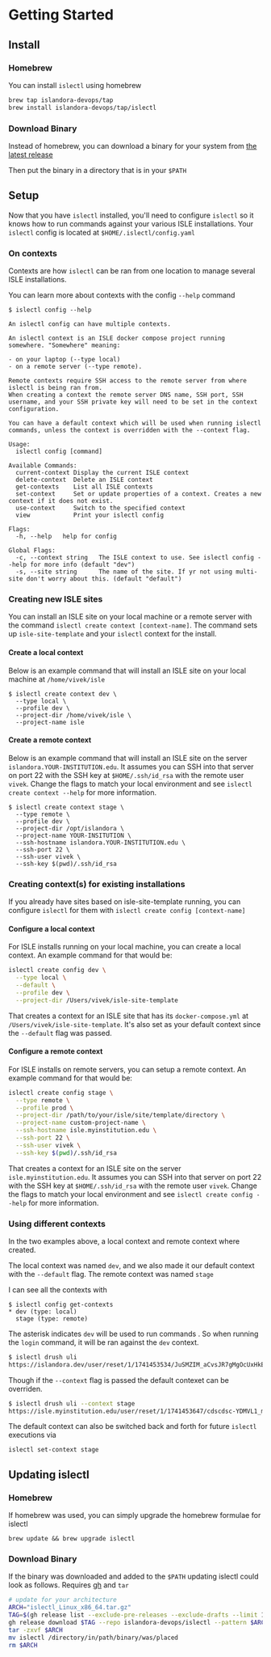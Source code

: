 # Getting Started

## Install

### Homebrew

You can install `islectl` using homebrew

```bash
brew tap islandora-devops/tap
brew install islandora-devops/tap/islectl
```

### Download Binary

Instead of homebrew, you can download a binary for your system from [the latest release](https://github.com/islandora-devops/islectl/releases/latest)

Then put the binary in a directory that is in your `$PATH`

## Setup

Now that you have `islectl` installed, you'll need to configure `islectl` so it knows how to run commands against your various ISLE installations. Your `islectl` config is located at `$HOME/.islectl/config.yaml`

### On contexts

Contexts are how `islectl` can be ran from one location to manage several ISLE installations.

You can learn more about contexts with the config `--help` command

```
$ islectl config --help

An islectl config can have multiple contexts.

An islectl context is an ISLE docker compose project running somewhere. "Somewhere" meaning:

- on your laptop (--type local)
- on a remote server (--type remote).

Remote contexts require SSH access to the remote server from where islectl is being ran from.
When creating a context the remote server DNS name, SSH port, SSH username, and your SSH private key will need to be set in the context configuration.

You can have a default context which will be used when running islectl commands, unless the context is overridden with the --context flag.

Usage:
  islectl config [command]

Available Commands:
  current-context Display the current ISLE context
  delete-context  Delete an ISLE context
  get-contexts    List all ISLE contexts
  set-context     Set or update properties of a context. Creates a new context if it does not exist.
  use-context     Switch to the specified context
  view            Print your islectl config

Flags:
  -h, --help   help for config

Global Flags:
  -c, --context string   The ISLE context to use. See islectl config --help for more info (default "dev")
  -s, --site string      The name of the site. If yr not using multi-site don't worry about this. (default "default")
```

### Creating new ISLE sites

You can install an ISLE site on your local machine or a remote server with the command  `islectl create context [context-name]`. The command sets up `isle-site-template` and your `islectl` context for the install.

#### Create a local context

Below is an example command that will install an ISLE site on your local machine at `/home/vivek/isle`

```
$ islectl create context dev \
  --type local \
  --profile dev \
  --project-dir /home/vivek/isle \
  --project-name isle
```

#### Create a remote context

Below is an example command that will install an ISLE site on the server `islandora.YOUR-INSTITUTION.edu`. It assumes you can SSH into that server on port 22 with the SSH key at `$HOME/.ssh/id_rsa` with the remote user `vivek`. Change the flags to match your local environment and see `islectl create context --help` for more information.

```
$ islectl create context stage \
  --type remote \
  --profile dev \
  --project-dir /opt/islandora \
  --project-name YOUR-INSITUTION \
  --ssh-hostname islandora.YOUR-INSTITUTION.edu \
  --ssh-port 22 \
  --ssh-user vivek \
  --ssh-key $(pwd)/.ssh/id_rsa
```


### Creating context(s) for existing installations

If you already have sites based on isle-site-template running, you can configure `islectl` for them with `islectl create config [context-name]`

#### Configure a local context

For ISLE installs running on your local machine, you can create a local context. An example command for that would be:

```bash
islectl create config dev \
  --type local \
  --default \
  --profile dev \
  --project-dir /Users/vivek/isle-site-template
```

That creates a context for an ISLE site that has its `docker-compose.yml` at `/Users/vivek/isle-site-template`. It's also set as your default context since the `--default` flag was passed.

#### Configure a remote context

For ISLE installs on remote servers, you can setup a remote context. An example command for that would be:

```bash
islectl create config stage \
  --type remote \
  --profile prod \
  --project-dir /path/to/your/isle/site/template/directory \
  --project-name custom-project-name \
  --ssh-hostname isle.myinstitution.edu \
  --ssh-port 22 \
  --ssh-user vivek \
  --ssh-key $(pwd)/.ssh/id_rsa
```

That creates a context for an ISLE site on the server `isle.myinstitution.edu`. It assumes you can SSH into that server on port 22 with the SSH key at `$HOME/.ssh/id_rsa` with the remote user `vivek`. Change the flags to match your local environment and see `islectl create config --help` for more information.

### Using different contexts

In the two examples above, a local context and remote context where created.

The local context was named `dev`, and we also made it our default context with the `--default` flag. The remote context was named `stage`

I can see all the contexts with
```
$ islectl config get-contexts
* dev (type: local)
  stage (type: remote)
```

The asterisk indicates `dev` will be used to run commands . So when running the `login` command, it will be ran against the `dev` context.

```bash
$ islectl drush uli
https://islandora.dev/user/reset/1/1741453534/JuSMZIM_aCvsJR7gMgOcUxHkEL-YDMVL1_klQoYxhkQ/login
```

Though if the `--context` flag is passed the default contexet can be overriden.

```bash
$ islectl drush uli --context stage
https://isle.myinstitution.edu/user/reset/1/1741453647/cdscdsc-YDMVL1_mdwkpamc2/login
```

The default context can also be switched back and forth for future `islectl` executions via

```
islectl set-context stage
```

## Updating islectl

### Homebrew

If homebrew was used, you can simply upgrade the homebrew formulae for islectl

```
brew update && brew upgrade islectl
```

### Download Binary

If the binary was downloaded and added to the `$PATH` updating islectl could look as follows. Requires [gh](https://cli.github.com/manual/installation) and `tar`

```bash
# update for your architecture
ARCH="islectl_Linux_x86_64.tar.gz"
TAG=$(gh release list --exclude-pre-releases --exclude-drafts --limit 1 --repo islandora-devops/islectl | awk '{print $3}')
gh release download $TAG --repo islandora-devops/islectl --pattern $ARCH
tar -zxvf $ARCH
mv islectl /directory/in/path/binary/was/placed
rm $ARCH
```
